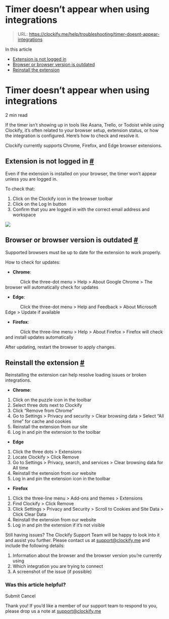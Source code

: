 # Timer doesn’t appear when using integrations

> URL: https://clockify.me/help/troubleshooting/timer-doesnt-appear-integrations

In this article

* [Extension is not logged in](#extension-is-not-logged-in)
* [Browser or browser version is outdated](#browser-or-browser-version-is-outdated)
* [Reinstall the extension](#reinstall-the-extension)

# Timer doesn’t appear when using integrations

2 min read

If the timer isn’t showing up in tools like Asana, Trello, or Todoist while using Clockify, it’s often related to your browser setup, extension status, or how the integration is configured. Here’s how to check and resolve it.

Clockify currently supports Chrome, Firefox, and Edge browser extensions.

## Extension is not logged in [#](#extension-is-not-logged-in)

Even if the extension is installed on your browser, the timer won’t appear unless you are logged in.

To check that:

1. Click on the Clockify icon in the browser toolbar
2. Click on the Log In button
3. Confirm that you are logged in with the correct email address and workspace

![](https://clockify.me/help/wp-content/uploads/2025/06/AD_4nXdkrcgUQMvwul_V0BSXxNMBu367MekVDIPiXi87vpszDMmKp2Yg8qB6vQNf_2ntu4SAho5kOSaznQQzCBA35j-lr2kuHI10xpxjrZR5Ld5b_PcTBz_wv6dUmcO5MNRPDRqQaytF.png)

## Browser or browser version is outdated [#](#browser-or-browser-version-is-outdated)

Supported browsers must be up to date for the extension to work properly.

How to check for updates:

* **Chrome**:

            Click the three-dot menu > Help > About Google Chrome > The browser will automatically check for updates

* **Edge**:

            Click the three-dot menu > Help and Feedback > About Microsoft Edge > Update if available

* **Firefox**:

            Click the three-line menu > Help > About Firefox > Firefox will check and install updates automatically

After updating, restart the browser to apply changes.

## Reinstall the extension [#](#reinstall-the-extension)

Reinstalling the extension can help resolve loading issues or broken integrations.

* **Chrome**:

1. Click on the puzzle icon in the toolbar
2. Select three dots next to Clockify
3. Click “Remove from Chrome”
4. Go to Settings > Privacy and security > Clear browsing data > Select “All time” for cache and cookies
5. Reinstall the extension from our site
6. Log in and pin the extension to the toolbar

* **Edge**

1. Click the three dots > Extensions
2. Locate Clockify > Click Remove
3. Go to Settings > Privacy, search, and services > Clear browsing data for All time
4. Reinstall the extension from our website
5. Log in and pin the extension icon in the toolbar

* **Firefox**

1. Click the three-line menu > Add-ons and themes > Extensions
2. Find Clockify > Click Remove
3. Click Settings > Privacy and Security > Scroll to Cookies and Site Data > Click Clear Data
4. Reinstall the extension from our website
5. Log in and pin the extension if it’s not visible

Still having issues? The Clockify Support Team will be happy to look into it and assist you further. Please contact us at support@clockify.me and include the following details:

1. Information about the browser and the browser version you’re currently using
2. Which integration you are trying to connect
3. A screenshot of the issue (if possible)

### Was this article helpful?

Submit
Cancel

Thank you! If you’d like a member of our support team to respond to you, please drop us a note at support@clockify.me